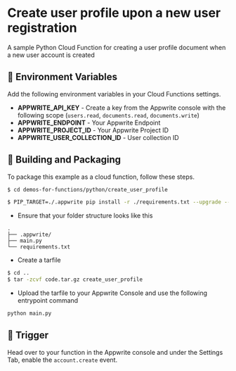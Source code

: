 # Create user profile upon a new user registration
A sample Python Cloud Function for creating a user profile document when a new user account is created

## 📝 Environment Variables
Add the following environment variables in your Cloud Functions settings.

* **APPWRITE_API_KEY** - Create a key from the Appwrite console with the following scope (`users.read`, `documents.read`, `documents.write`)
* **APPWRITE_ENDPOINT** - Your Appwrite Endpoint
* **APPWRITE_PROJECT_ID** - Your Appwrite Project ID
* **APPWRITE_USER_COLLECTION_ID** - User collection ID

## 🚀 Building and Packaging

To package this example as a cloud function, follow these steps.

```bash
$ cd demos-for-functions/python/create_user_profile

$ PIP_TARGET=./.appwrite pip install -r ./requirements.txt --upgrade --ignore-installed
```

* Ensure that your folder structure looks like this 
```
.
├── .appwrite/
├── main.py
└── requirements.txt
```

* Create a tarfile

```bash
$ cd ..
$ tar -zcvf code.tar.gz create_user_profile
```

* Upload the tarfile to your Appwrite Console and use the following entrypoint command

```bash
python main.py
```

## 🎯 Trigger

Head over to your function in the Appwrite console and under the Settings Tab, enable the `account.create` event.